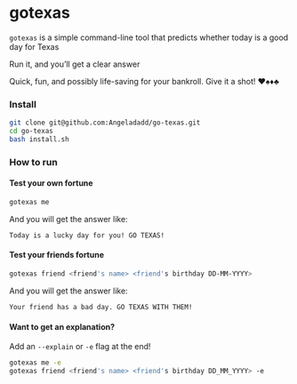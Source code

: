 # gotexas


```gotexas``` is a simple command-line tool that predicts whether today is a good day for Texas

Run it, and you’ll get a clear answer

Quick, fun, and possibly life-saving for your bankroll. Give it a shot! ♥️♠️♦️♣️


### Install

```bash
git clone git@github.com:Angeladadd/go-texas.git
cd go-texas
bash install.sh
```

### How to run

#### Test your own fortune
```bash
gotexas me
```

And you will get the answer like:

```
Today is a lucky day for you! GO TEXAS!
```

#### Test your friends fortune

```bash
gotexas friend <friend's name> <friend's birthday DD-MM-YYYY>
```
And you will get the answer like:

```
Your friend has a bad day. GO TEXAS WITH THEM!
```

#### Want to get an explanation?

Add an ```--explain``` or ```-e``` flag at the end!

```bash
gotexas me -e
gotexas friend <friend's name> <friend's birthday DD_MM_YYYY> -e
```




